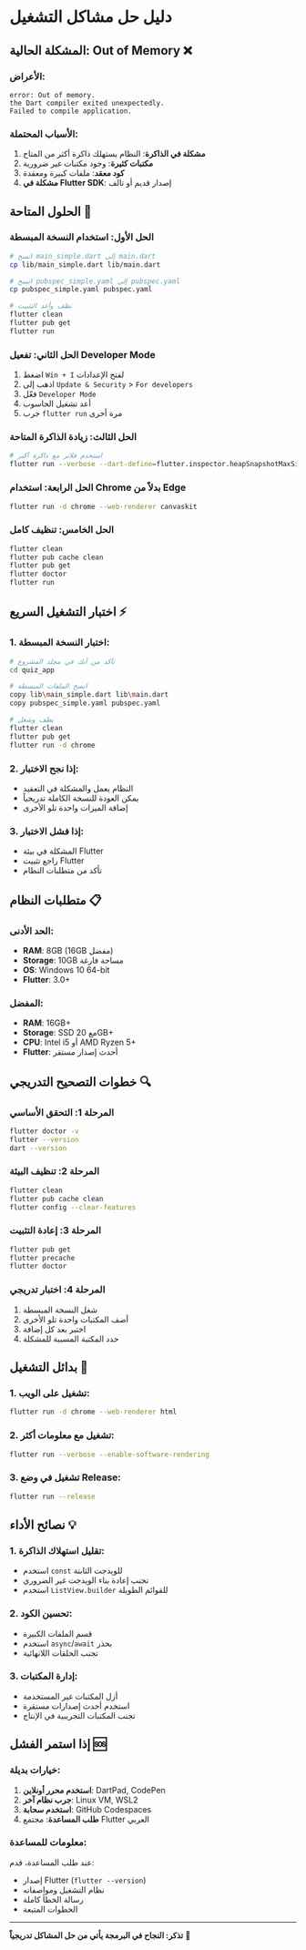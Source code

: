 # دليل حل مشاكل التشغيل

## المشكلة الحالية: Out of Memory ❌

### الأعراض:
```
error: Out of memory.
the Dart compiler exited unexpectedly.
Failed to compile application.
```

### الأسباب المحتملة:
1. **مشكلة في الذاكرة**: النظام يستهلك ذاكرة أكثر من المتاح
2. **مكتبات كثيرة**: وجود مكتبات غير ضرورية
3. **كود معقد**: ملفات كبيرة ومعقدة
4. **مشكلة في Flutter SDK**: إصدار قديم أو تالف

## الحلول المتاحة 🔧

### الحل الأول: استخدام النسخة المبسطة
```bash
# انسخ main_simple.dart إلى main.dart
cp lib/main_simple.dart lib/main.dart

# انسخ pubspec_simple.yaml إلى pubspec.yaml  
cp pubspec_simple.yaml pubspec.yaml

# نظف وأعد التثبيت
flutter clean
flutter pub get
flutter run
```

### الحل الثاني: تفعيل Developer Mode
1. اضغط `Win + I` لفتح الإعدادات
2. اذهب إلى `Update & Security` > `For developers`
3. فعّل `Developer Mode`
4. أعد تشغيل الحاسوب
5. جرب `flutter run` مرة أخرى

### الحل الثالث: زيادة الذاكرة المتاحة
```bash
# استخدم فلاتر مع ذاكرة أكبر
flutter run --verbose --dart-define=flutter.inspector.heapSnapshotMaxSize=2000000000
```

### الحل الرابعة: استخدام Chrome بدلاً من Edge
```bash
flutter run -d chrome --web-renderer canvaskit
```

### الحل الخامس: تنظيف كامل
```bash
flutter clean
flutter pub cache clean
flutter pub get
flutter doctor
flutter run
```

## اختبار التشغيل السريع ⚡

### 1. اختبار النسخة المبسطة:
```bash
# تأكد من أنك في مجلد المشروع
cd quiz_app

# انسخ الملفات المبسطة
copy lib\main_simple.dart lib\main.dart
copy pubspec_simple.yaml pubspec.yaml

# نظف وشغل
flutter clean
flutter pub get
flutter run -d chrome
```

### 2. إذا نجح الاختبار:
- النظام يعمل والمشكلة في التعقيد
- يمكن العودة للنسخة الكاملة تدريجياً
- إضافة الميزات واحدة تلو الأخرى

### 3. إذا فشل الاختبار:
- المشكلة في بيئة Flutter
- راجع تثبيت Flutter
- تأكد من متطلبات النظام

## متطلبات النظام 📋

### الحد الأدنى:
- **RAM**: 8GB (16GB مفضل)
- **Storage**: 10GB مساحة فارغة
- **OS**: Windows 10 64-bit
- **Flutter**: 3.0+

### المفضل:
- **RAM**: 16GB+
- **Storage**: SSD مع 20GB+
- **CPU**: Intel i5 أو AMD Ryzen 5+
- **Flutter**: أحدث إصدار مستقر

## خطوات التصحيح التدريجي 🔍

### المرحلة 1: التحقق الأساسي
```bash
flutter doctor -v
flutter --version
dart --version
```

### المرحلة 2: تنظيف البيئة
```bash
flutter clean
flutter pub cache clean
flutter config --clear-features
```

### المرحلة 3: إعادة التثبيت
```bash
flutter pub get
flutter precache
flutter doctor
```

### المرحلة 4: اختبار تدريجي
1. شغل النسخة المبسطة
2. أضف المكتبات واحدة تلو الأخرى
3. اختبر بعد كل إضافة
4. حدد المكتبة المسببة للمشكلة

## بدائل التشغيل 🎯

### 1. تشغيل على الويب:
```bash
flutter run -d chrome --web-renderer html
```

### 2. تشغيل مع معلومات أكثر:
```bash
flutter run --verbose --enable-software-rendering
```

### 3. تشغيل في وضع Release:
```bash
flutter run --release
```

## نصائح الأداء 💡

### 1. تقليل استهلاك الذاكرة:
- استخدم `const` للويدجت الثابتة
- تجنب إعادة بناء الويدجت غير الضروري
- استخدم `ListView.builder` للقوائم الطويلة

### 2. تحسين الكود:
- قسم الملفات الكبيرة
- استخدم `async`/`await` بحذر
- تجنب الحلقات اللانهائية

### 3. إدارة المكتبات:
- أزل المكتبات غير المستخدمة
- استخدم أحدث إصدارات مستقرة
- تجنب المكتبات التجريبية في الإنتاج

## إذا استمر الفشل 🆘

### خيارات بديلة:
1. **استخدم محرر أونلاين**: DartPad, CodePen
2. **جرب نظام آخر**: Linux VM, WSL2
3. **استخدم سحابة**: GitHub Codespaces
4. **طلب المساعدة**: مجتمع Flutter العربي

### معلومات للمساعدة:
عند طلب المساعدة، قدم:
- إصدار Flutter (`flutter --version`)
- نظام التشغيل ومواصفاته
- رسالة الخطأ كاملة
- الخطوات المتبعة

---

**تذكر: النجاح في البرمجة يأتي من حل المشاكل تدريجياً** 🚀 